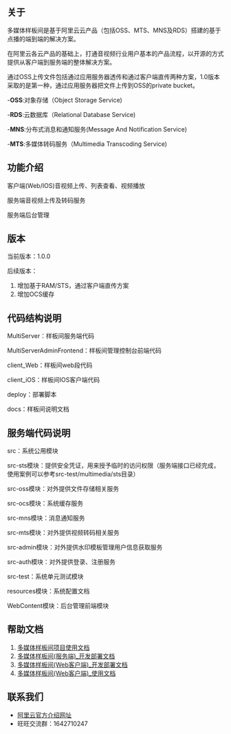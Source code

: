 ## 关于

多媒体样板间是基于阿里云云产品（包括OSS、MTS、MNS及RDS）搭建的基于点播的端到端的解决方案。

在阿里云各云产品的基础上，打通音视频行业用户基本的产品流程，以开源的方式提供从客户端到服务端的整体解决方案。

通过OSS上传文件包括通过应用服务器透传和通过客户端直传两种方案，1.0版本采取的是第一种，通过应用服务器把文件上传到OSS的private bucket。

-**OSS**:对象存储（Object Storage Service)

-**RDS**:云数据库（Relational Database Service)

-**MNS**:分布式消息和通知服务(Message And Notification Service)

-**MTS**:多媒体转码服务（Multimedia Transcoding Service)

## 功能介绍

客户端(Web/IOS)音视频上传、列表查看、视频播放

服务端音视频上传及转码服务

服务端后台管理

## 版本

当前版本：1.0.0

后续版本：

1. 增加基于RAM/STS，通过客户端直传方案 
2. 增加OCS缓存 

## 代码结构说明

MultiServer：样板间服务端代码

MultiServerAdminFrontend：样板间管理控制台前端代码 

client_Web：样板间web段代码  

client_iOS：样板间IOS客户端代码
 
deploy：部署脚本

docs：样板间说明文档 

## 服务端代码说明
src：系统公用模块

src-sts模块：提供安全凭证，用来授予临时的访问权限（服务端接口已经完成，使用案例可以参考src-test/multimedia/sts目录）

src-oss模块：对外提供文件存储相关服务

src-ocs模块：系统缓存服务

src-mns模块：消息通知服务

src-mts模块：对外提供视频转码相关服务

src-admin模块：对外提供水印模板管理用户信息获取服务

src-auth模块：对外提供登录、注册服务

src-test：系统单元测试模块

resources模块：系统配置文档

WebContent模块：后台管理前端模块


## 帮助文档
1. [多媒体样板间项目使用文档](docs/多媒体样板间-使用文档.pdf)
2. [多媒体样板间(服务端)_开发部署文档](docs/多媒体样板-服务端文档.pdf)
3. [多媒体样板间(Web客户端)_开发部署文档](docs/多媒体样板间(Web客户端)_开发部署文档.pdf)
4. [多媒体样板间(Web客户端)_使用文档](docs/多媒体样板间(Web客户端)_使用文档.pdf)



## 联系我们
- [阿里云官方介绍网址](https://media.aliyun.com/video/?spm=5176.1890350.1002.4.JEwp6r)  
- 旺旺交流群：1642710247
  

